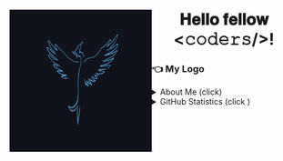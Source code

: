 <div>
 <a href="https://tanav2202.github.io/" target=_blank > <img align="left" src="./Assets/TanavLogoDark.jpeg" alt="My Logo" width="250" height="250"></a>
<h1 align="center">𝐇𝐞𝐥𝐥𝐨 𝐟𝐞𝐥𝐥𝐨𝐰 <𝚌𝚘𝚍𝚎𝚛𝚜/>! </h1>
   <h3>👈 My Logo </h3>
 </div>
 <details>

  <summary>About Me (click) </summary>
<h2 align="center">I am Tanav , a Student at IIIT Bhopal with a love for tech</h2>
<h3  align="center" >I’m currently learning ML/AI</h3>
<h3 align="center"> Fast Laptop + Good Internet Connection + Tasty Food = Happy Me </h3>
<h4 align="center">Find More of my work  <a href="https://github.com/neos-20" target=_blank>HERE</a></h4>
<p align="center">
  <img src="./Assets/codinggif.gif" alt="coding gif" width="600" height="500"></center>
</p>

<h3 align="center">Connect with me:</h3>
<p align="center">
<a href="https://twitter.com/tanav2202" target="blank"><img align="center" src="https://raw.githubusercontent.com/rahuldkjain/github-profile-readme-generator/master/src/images/icons/Social/twitter.svg" alt="tanav2202" height="30" width="40" /></a>
<a href="https://linkedin.com/in/tanav-bajaj" target="blank"><img align="center" src="https://raw.githubusercontent.com/rahuldkjain/github-profile-readme-generator/master/src/images/icons/Social/linked-in-alt.svg" alt="tanav-bajaj" height="30" width="40" /></a>
<a href="https://instagram.com/tanav_2202_" target="blank"><img align="center" src="https://raw.githubusercontent.com/rahuldkjain/github-profile-readme-generator/master/src/images/icons/Social/instagram.svg" alt="tanav2202" height="30" width="40" /></a>
 <a href="https://www.youtube.com/channel/UCqZrhUq6F3r7sNyYr2knAqQ" target="blank"><img align="center" src="https://raw.githubusercontent.com/rahuldkjain/github-profile-readme-generator/master/src/images/icons/Social/youtube.svg" alt="tanav2202" height="30" width="40" /></a>
</p>

<h3 align="center">My Tech Stack :</h3>
<p align="center"> <a href="https://getbootstrap.com" target="_blank"> <img src="https://raw.githubusercontent.com/devicons/devicon/master/icons/bootstrap/bootstrap-plain-wordmark.svg" alt="bootstrap" width="40" height="40"/> </a> <a href="https://www.cprogramming.com/" target="_blank"> <img src="https://raw.githubusercontent.com/devicons/devicon/master/icons/c/c-original.svg" alt="c" width="40" height="40"/> </a> <a href="https://www.w3schools.com/cpp/" target="_blank"> <img src="https://raw.githubusercontent.com/devicons/devicon/master/icons/cplusplus/cplusplus-original.svg" alt="cplusplus" width="40" height="40"/> </a> <a href="https://www.w3schools.com/css/" target="_blank"> <img src="https://raw.githubusercontent.com/devicons/devicon/master/icons/css3/css3-original-wordmark.svg" alt="css3" width="40" height="40"/> </a> <a href="https://www.figma.com/" target="_blank"> <img src="https://www.vectorlogo.zone/logos/figma/figma-icon.svg" alt="figma" width="40" height="40"/> </a> <a href="https://flutter.dev" target="_blank"> <img src="https://www.vectorlogo.zone/logos/flutterio/flutterio-icon.svg" alt="flutter" width="40" height="40"/> </a> <a href="https://www.w3.org/html/" target="_blank"> <img src="https://raw.githubusercontent.com/devicons/devicon/master/icons/html5/html5-original-wordmark.svg" alt="html5" width="40" height="40"/> </a> <a href="https://developer.mozilla.org/en-US/docs/Web/JavaScript" target="_blank"> <img src="https://raw.githubusercontent.com/devicons/devicon/master/icons/javascript/javascript-original.svg" alt="javascript" width="40" height="40"/> </a> <a href="https://www.linux.org/" target="_blank"> <img src="https://raw.githubusercontent.com/devicons/devicon/master/icons/linux/linux-original.svg" alt="linux" width="40" height="40"/> </a> <a href="https://www.python.org" target="_blank"> <img src="https://raw.githubusercontent.com/devicons/devicon/master/icons/python/python-original.svg" alt="python" width="40" height="40"/> </a> <a href="https://sass-lang.com" target="_blank"> <img src="https://raw.githubusercontent.com/devicons/devicon/master/icons/sass/sass-original.svg" alt="sass" width="40" height="40"/> </a> </p>
</details>
<details>

  <summary>GitHub Statistics (click )</summary>
  
<p align="center" ><img align="center" src="https://github-readme-stats.vercel.app/api/top-langs?username=tanav2202&show_icons=true&locale=en&layout=compact&theme=radical" alt="tanav2202" /> </p>
<p align="center" >
<img  src="https://activity-graph.herokuapp.com/graph?username=tanav2202&bg_color=011627&color=e4e2e2&line=fafafa&point=f4f2f2&area=true&hide_border=true" height='300px' alt="tanav2202" />
</p>

<p align="center">
  <img src="https://github.com/tanav2202/tanav2202/blob/output/github-contribution-grid-snake.svg" alt="snake"></center>
</p>
</details>
